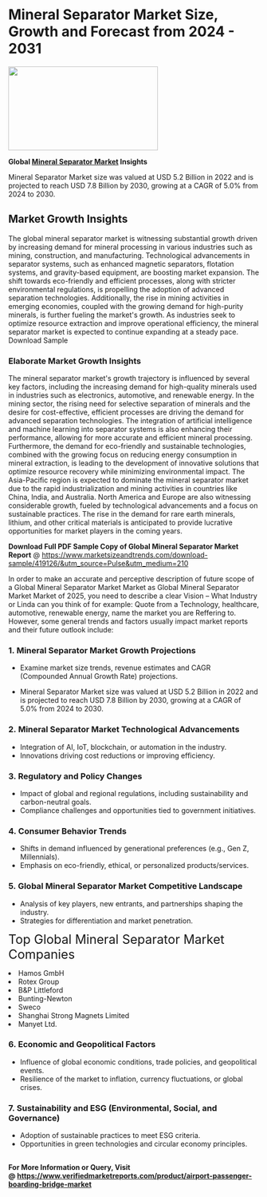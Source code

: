 <H1>Mineral Separator Market Size, Growth and Forecast from 2024 - 2031</H1><img class="aligncenter size-medium wp-image-584254" src="https://thirdeyenews.in/wp-content/uploads/2024/09/Global-Market-Research-300x168.jpeg" alt="" width="300" height="168" /><p><strong>Global&nbsp;<a href="https://www.marketsizeandtrends.com/download-sample/419126/&amp;utm_source=Pulse&amp;utm_medium=210">Mineral Separator Market</a> Insights</strong></p><p>Mineral Separator Market size was valued at USD 5.2 Billion in 2022 and is projected to reach USD 7.8 Billion by 2030, growing at a CAGR of 5.0% from 2024 to 2030.</p><p><h2>Market Growth Insights</h2> The global mineral separator market is witnessing substantial growth driven by increasing demand for mineral processing in various industries such as mining, construction, and manufacturing. Technological advancements in separator systems, such as enhanced magnetic separators, flotation systems, and gravity-based equipment, are boosting market expansion. The shift towards eco-friendly and efficient processes, along with stricter environmental regulations, is propelling the adoption of advanced separation technologies. Additionally, the rise in mining activities in emerging economies, coupled with the growing demand for high-purity minerals, is further fueling the market's growth. As industries seek to optimize resource extraction and improve operational efficiency, the mineral separator market is expected to continue expanding at a steady pace. Download Sample <h3>Elaborate Market Growth Insights</h3> The mineral separator market's growth trajectory is influenced by several key factors, including the increasing demand for high-quality minerals used in industries such as electronics, automotive, and renewable energy. In the mining sector, the rising need for selective separation of minerals and the desire for cost-effective, efficient processes are driving the demand for advanced separation technologies. The integration of artificial intelligence and machine learning into separator systems is also enhancing their performance, allowing for more accurate and efficient mineral processing. Furthermore, the demand for eco-friendly and sustainable technologies, combined with the growing focus on reducing energy consumption in mineral extraction, is leading to the development of innovative solutions that optimize resource recovery while minimizing environmental impact. The Asia-Pacific region is expected to dominate the mineral separator market due to the rapid industrialization and mining activities in countries like China, India, and Australia. North America and Europe are also witnessing considerable growth, fueled by technological advancements and a focus on sustainable practices. The rise in the demand for rare earth minerals, lithium, and other critical materials is anticipated to provide lucrative opportunities for market players in the coming years. </p><p><span class=""><strong>Download Full PDF Sample Copy of Global Mineral Separator Market Report</strong> @ <a href="https://www.marketsizeandtrends.com/download-sample/419126/&amp;utm_source=Pulse&amp;utm_medium=210" target="_blank">https://www.marketsizeandtrends.com/download-sample/419126/&amp;utm_source=Pulse&amp;utm_medium=210</a></span></p><p>In order to make an accurate and perceptive description of future scope of a Global&nbsp;Mineral Separator Market Market as Global&nbsp;Mineral Separator Market Market of 2025, you need to describe a clear Vision &ndash; What Industry or Linda can you think of for example: Quote from a Technology, healthcare, automotive, renewable energy, name the market you are Reffering to. However, some general trends and factors usually impact market reports and their future outlook include:</p><h3>1.&nbsp;<strong>Mineral Separator Market Growth Projections</strong></h3><ul><li>Examine market size trends, revenue estimates and CAGR (Compounded Annual Growth Rate) projections.</li><li><p>Mineral Separator Market size was valued at USD 5.2 Billion in 2022 and is projected to reach USD 7.8 Billion by 2030, growing at a CAGR of 5.0% from 2024 to 2030.</p></li></ul><h3>2.&nbsp;<strong>Mineral Separator Market Technological Advancements</strong></h3><ul><li>Integration of AI, IoT, blockchain, or automation in the industry.</li><li>Innovations driving cost reductions or improving efficiency.</li></ul><h3>3.&nbsp;<strong>Regulatory and Policy Changes</strong></h3><ul><li>Impact of global and regional regulations, including sustainability and carbon-neutral goals.</li><li>Compliance challenges and opportunities tied to government initiatives.</li></ul><h3>4.&nbsp;<strong>Consumer Behavior Trends</strong></h3><ul><li>Shifts in demand influenced by generational preferences (e.g., Gen Z, Millennials).</li><li>Emphasis on eco-friendly, ethical, or personalized products/services.</li></ul><h3>5.&nbsp;<strong>Global Mineral Separator Market Competitive Landscape</strong></h3><ul><li>Analysis of key players, new entrants, and partnerships shaping the industry.</li><li>Strategies for differentiation and market penetration.</li></ul><p data-pm-slice="1 1 []"><span style="color: inherit; font-family: inherit; font-size: 25px;">Top Global Mineral Separator Market Companies</span></p><div class="" data-test-id=""><p><li>Hamos GmbH</li><li> Rotex Group</li><li> B&P Littleford</li><li> Bunting-Newton</li><li> Sweco</li><li> Shanghai Strong Magnets Limited</li><li> Manyet Ltd.</li></p></div><h3>6.&nbsp;<strong>Economic and Geopolitical Factors</strong></h3><ul><li>Influence of global economic conditions, trade policies, and geopolitical events.</li><li>Resilience of the market to inflation, currency fluctuations, or global crises.</li></ul><h3>7.&nbsp;<strong>Sustainability and ESG (Environmental, Social, and Governance)</strong></h3><ul><li>Adoption of sustainable practices to meet ESG criteria.</li><li>Opportunities in green technologies and circular economy principles.</li></ul><h2><strong style="font-size: 14px;">For More Information or Query, Visit @&nbsp;</strong><a style="background-color: #ffffff; font-size: 14px;" href="https://www.marketsizeandtrends.com/report/mineral-separator-market/" target="_blank">https://www.verifiedmarketreports.com/product/airport-passenger-boarding-bridge-market</a></h2>
